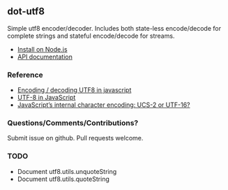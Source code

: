 ## dot-utf8

Simple utf8 encoder/decoder. Includes both state-less encode/decode for complete strings and stateful encode/decode for streams.

- [Install on Node.js](https://github.com/macton/dot-utf8/wiki/NodeInstall)
- [API documentation](https://github.com/macton/dot-utf8/wiki/API-Documentation)

### Reference

- [Encoding / decoding UTF8 in javascript](http://ecmanaut.blogspot.com/2006/07/encoding-decoding-utf8-in-javascript.html)
- [UTF-8 in JavaScript](http://monsur.hossa.in/2012/07/20/utf-8-in-javascript.html)
- [JavaScript’s internal character encoding: UCS-2 or UTF-16?](http://mathiasbynens.be/notes/javascript-encoding)

### Questions/Comments/Contributions?

Submit issue on github. Pull requests welcome.

### TODO

* Document utf8.utils.unquoteString
* Document utf8.utils.quoteString
